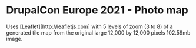 # DrupalCon Europe 2021 - Photo map

Uses [Leaflet][http://leafletjs.com] with 5 levels of zoom (3 to 8) of a generated tile map from the original large 12,000 by 12,000 pixels 102.59mb image.

